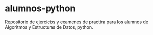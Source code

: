 # alumnos-python
Repositorio de ejercicios y examenes de practica para los alumnos de Algoritmos y Estructuras de Datos, python.
